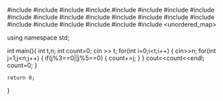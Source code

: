 
#include <map>
#include <set>
#include <list>
#include <cmath>
#include <ctime>
#include <deque>
#include <queue>
#include <stack>
#include <string>
#include <bitset>
#include <cstdio>
#include <limits>
#include <vector>
#include <climits>
#include <cstring>
#include <cstdlib>
#include <fstream>
#include <numeric>
#include <sstream>
#include <iostream>
#include <algorithm>
#include <unordered_map>

using namespace std;


int main(){
    int t,n;
    int count=0;
    cin >> t;
    for(int i=0;i<t;i++)
    {
        cin>>n;
        for(int j=1;j<n;j++)
        {
            if(j%3==0||j%5==0)
            {
                count+=j;
            }
        }
        cout<<count<<endl;
        count=0;
    }
    
    return 0;
}
